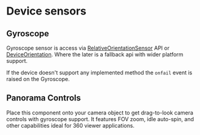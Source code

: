 # Device sensors

## Gyroscope

Gyroscope sensor is access via [RelativeOrientationSensor](https://developer.mozilla.org/en-US/docs/Web/API/RelativeOrientationSensor) API or [DeviceOrientation](https://developer.mozilla.org/en-US/docs/Web/API/Device_orientation_events/Detecting_device_orientation). Where the later is a fallback api with wider platform support.

If the device doesn't support any implemented method the `onfail` event is raised on the Gyroscope.

## Panorama Controls

Place this component onto your camera object to get drag-to-look camera controls with gyroscope support. It features FOV zoom, idle auto-spin, and other capabilities ideal for 360 viewer applications.